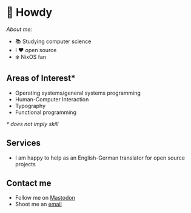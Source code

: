 # 🤠 Howdy

_About me:_

- 📚 Studying computer science
- I ❤️ open source
- ❄️ NixOS fan

## Areas of Interest*

- Operating systems/general systems programming
- Human-Computer Interaction
- Typography
- Functional programming

_* does not imply skill_

## Services

- I am happy to help as an English-German translator for open source projects

## Contact me

- Follow me on [Mastodon](https://koyu.space/@j0hax)
- Shoot me an [email](mailto:johannes.arnold@stud.uni-hannover.de)
